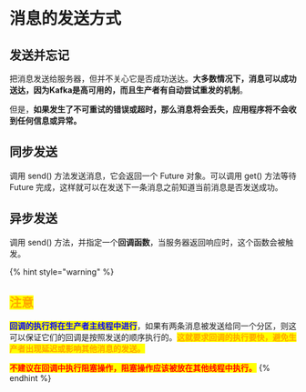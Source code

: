 # 消息的发送方式

## 发送并忘记

把消息发送给服务器，但并不关心它是否成功送达。**大多数情况下，消息可以成功送达，因为Kafka是高可用的，而且生产者有自动尝试重发的机制**。

但是，**如果发生了不可重试的错误或超时，那么消息将会丢失，应用程序将不会收到任何信息或异常。**

## 同步发送

调用 send() 方法发送消息，它会返回一个 Future 对象。可以调用 get() 方法等待 Future 完成，这样就可以在发送下一条消息之前知道当前消息是否发送成功。

## 异步发送

调用 send() 方法，并指定一个**回调函数**，当服务器返回响应时，这个函数会被触发。

{% hint style="warning" %}
## <mark style="color:orange;">**注意**</mark>

<mark style="color:blue;">**回调的执行将在生产者主线程中进行**</mark>，如果有两条消息被发送给同一个分区，则这可以保证它们的回调是按照发送的顺序执行的。<mark style="color:orange;">**这就要求回调的执行要快，避免生产者出现延迟或影响其他消息的发送。**</mark>

<mark style="color:red;">**不建议在回调中执行阻塞操作，阻塞操作应该被放在其他线程中执行。**</mark>
{% endhint %}
